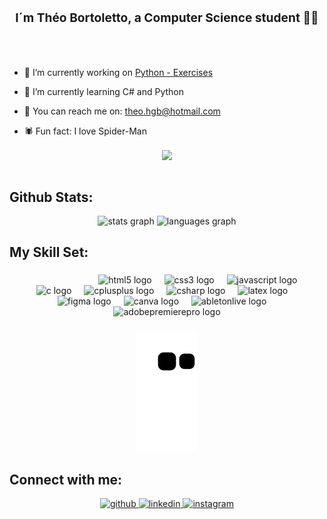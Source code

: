 ### <div align="center"><h3>I´m Théo Bortoletto, a Computer Science student 👨‍💻</h3>
</div>  
  
  <br></br>

- 🔭 I’m currently working on [Python - Exercises](https://github.com/TheoBortoletto/Python-Exercices.git)  
  

- 🌱 I’m currently learning C# and Python  
  

- 📖 You can reach me on: theo.hgb@hotmail.com  
  

- 🕷 Fun fact: I love Spider-Man  

<div align="center">
<img src="https://komarev.com/ghpvc/?username=TheoBortoletto&&style=flat-square" align="center" />
</div>  

<br/>  

<table><tr>

## Github Stats:

<div align="center">
  <img src="https://github-readme-stats.vercel.app/api?username=TheoBortoletto&hide_title=false&hide_rank=false&show_icons=true&include_all_commits=&count_private=true&disable_animations=false&theme=ocean_dark&locale=en&hide_border=false" height="170" alt="stats graph"  />
  <img src="https://github-readme-stats.vercel.app/api/top-langs?username=TheoBortoletto&locale=en&hide_title=false&layout=compact&card_width=320&langs_count=8&theme=ocean_dark&hide_border=false" height="170" alt="languages graph"  />
</div>

</div>
  
## My Skill Set:  

###

<div align="center">

  <span style="visibility: hidden;">
  <a href="https://www.python.org/">
  <img src="https://skillicons.dev/icons?i=py" height="40" alt="python logo"  />
  </a>
  </span>
  
  <img width="12" />
  <img src="https://skillicons.dev/icons?i=html" height="40" alt="html5 logo"  />
  <img width="12" />
  <img src="https://skillicons.dev/icons?i=css" height="40" alt="css3 logo"  />
  <img width="12" />
  <img src="https://skillicons.dev/icons?i=js" height="40" alt="javascript logo"  />
  <img width="12" />
  <img src="https://skillicons.dev/icons?i=c" height="40" alt="c logo"  />
  <img width="12" />
  <img src="https://skillicons.dev/icons?i=cpp" height="40" alt="cplusplus logo"  />
  <img width="12" />
  <img src="https://skillicons.dev/icons?i=cs" height="40" alt="csharp logo"  />
  <img width="12" />
  <img src="https://cdn.simpleicons.org/latex/008080" height="40" alt="latex logo"  />
  <img width="12" />
  <img src="https://skillicons.dev/icons?i=figma" height="40" alt="figma logo"  />
  <img width="12" />
  <img src="https://cdn.simpleicons.org/canva/00C4CC" height="40" alt="canva logo"  />
  <img width="12" />
  <img src="https://skillicons.dev/icons?i=ableton" height="40" alt="abletonlive logo"  />
  <img width="12" />
  <img src="https://skillicons.dev/icons?i=pr" height="40" alt="adobepremierepro logo"  />
  
</div>

### 
   
<div align="center"> 
  
   ![Snake animation](https://github.com/theobortoletto/theobortoletto/blob/output/github-contribution-grid-snake.svg) 
   
 </div>
   
## Connect with me: 
<div align="center">
<a href="https://github.com/TheoBortoletto" target="_blank">
<img src=https://img.shields.io/badge/github-%2324292e.svg?&style=for-the-badge&logo=github&logoColor=white alt=github style="margin-bottom: 5px;" />
</a>
<a href="https://linkedin.com/in/https://www.linkedin.com/in/th%C3%A9o-bortoletto-862928250/" target="_blank">
<img src=https://img.shields.io/badge/linkedin-%231E77B5.svg?&style=for-the-badge&logo=linkedin&logoColor=white alt=linkedin style="margin-bottom: 5px;" />
</a>
<a href="https://instagram.com/ghetti.wav" target="_blank">
<img src=https://img.shields.io/badge/instagram-%23000000.svg?&style=for-the-badge&logo=instagram&logoColor=purple alt=instagram style="margin-bottom: 5px;" />
</a>  
</div>  
   
###
